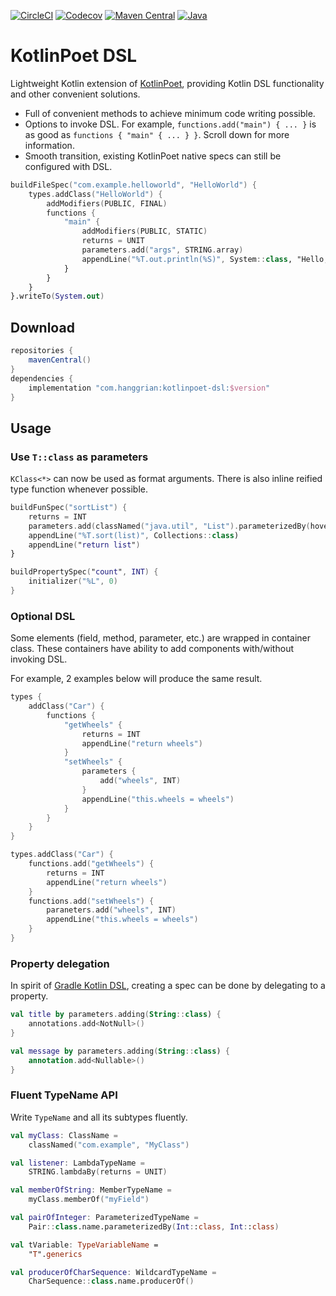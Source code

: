 [![CircleCI](https://img.shields.io/circleci/build/gh/hanggrian/kotlinpoet-dsl)](https://app.circleci.com/pipelines/github/hanggrian/kotlinpoet-dsl/)
[![Codecov](https://img.shields.io/codecov/c/gh/hanggrian/kotlinpoet-dsl)](https://app.codecov.io/gh/hanggrian/kotlinpoet-dsl/)
[![Maven Central](https://img.shields.io/maven-central/v/com.hanggrian/kotlinpoet-dsl)](https://repo1.maven.org/maven2/com/hanggrian/kotlinpoet-dsl/)
[![Java](https://img.shields.io/badge/java-8+-informational)](https://docs.oracle.com/javase/8/)

# KotlinPoet DSL

Lightweight Kotlin extension of [KotlinPoet](https://github.com/square/kotlinpoet/),
providing Kotlin DSL functionality and other convenient solutions.

- Full of convenient methods to achieve minimum code writing possible.
- Options to invoke DSL. For example, `functions.add("main") { ... }` is as good
  as `functions { "main" { ... } }`. Scroll down for more information.
- Smooth transition, existing KotlinPoet native specs can still be configured
  with DSL.

```kt
buildFileSpec("com.example.helloworld", "HelloWorld") {
    types.addClass("HelloWorld") {
        addModifiers(PUBLIC, FINAL)
        functions {
            "main" {
                addModifiers(PUBLIC, STATIC)
                returns = UNIT
                parameters.add("args", STRING.array)
                appendLine("%T.out.println(%S)", System::class, "Hello, KotlinPoet!")
            }
        }
    }
}.writeTo(System.out)
```

## Download

```gradle
repositories {
    mavenCentral()
}
dependencies {
    implementation "com.hanggrian:kotlinpoet-dsl:$version"
}
```

## Usage

### Use `T::class` as parameters

`KClass<*>` can now be used as format arguments. There is also inline reified
type function whenever possible.

```kt
buildFunSpec("sortList") {
    returns = INT
    parameters.add(classNamed("java.util", "List").parameterizedBy(hoverboard), "list")
    appendLine("%T.sort(list)", Collections::class)
    appendLine("return list")
}

buildPropertySpec("count", INT) {
    initializer("%L", 0)
}
```

### Optional DSL

Some elements (field, method, parameter, etc.) are wrapped in container class.
These containers have ability to add components with/without invoking DSL.

For example, 2 examples below will produce the same result.

```kt
types {
    addClass("Car") {
        functions {
            "getWheels" {
                returns = INT
                appendLine("return wheels")
            }
            "setWheels" {
                parameters {
                    add("wheels", INT)
                }
                appendLine("this.wheels = wheels")
            }
        }
    }
}

types.addClass("Car") {
    functions.add("getWheels") {
        returns = INT
        appendLine("return wheels")
    }
    functions.add("setWheels") {
        paraneters.add("wheels", INT)
        appendLine("this.wheels = wheels")
    }
}
```

### Property delegation

In spirit of [Gradle Kotlin DSL](https://docs.gradle.org/current/userguide/kotlin_dsl.html#using_kotlin_delegated_properties),
creating a spec can be done by delegating to a property.

```kt
val title by parameters.adding(String::class) {
    annotations.add<NotNull>()
}

val message by parameters.adding(String::class) {
    annotation.add<Nullable>()
}
```

### Fluent TypeName API

Write `TypeName` and all its subtypes fluently.

```kt
val myClass: ClassName =
    classNamed("com.example", "MyClass")

val listener: LambdaTypeName =
    STRING.lambdaBy(returns = UNIT)

val memberOfString: MemberTypeName =
    myClass.memberOf("myField")

val pairOfInteger: ParameterizedTypeName =
    Pair::class.name.parameterizedBy(Int::class, Int::class)

val tVariable: TypeVariableName =
    "T".generics

val producerOfCharSequence: WildcardTypeName =
    CharSequence::class.name.producerOf()
```
